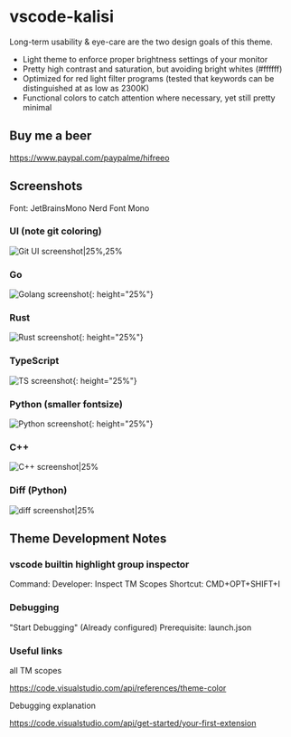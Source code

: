 # vscode-kalisi

Long-term usability & eye-care are the two design goals of this theme.

- Light theme to enforce proper brightness settings of your monitor
- Pretty high contrast and saturation, but avoiding bright whites (#ffffff)
- Optimized for red light filter programs (tested that keywords can be distinguished at as low as 2300K)
- Functional colors to catch attention where necessary, yet still pretty minimal

## Buy me a beer

https://www.paypal.com/paypalme/hifreeo

## Screenshots

Font: JetBrainsMono Nerd Font Mono

### UI (note git coloring)
![Git UI screenshot|25%,25%](https://i.imgur.com/67cplFl.png)

### Go
![Golang screenshot](https://i.imgur.com/Pc6PtPu.png){: height="25%"}

### Rust
![Rust screenshot](https://i.imgur.com/GLLR6TC.png){: height="25%"}

### TypeScript
![TS screenshot](https://i.imgur.com/8yaN08n.png){: height="25%"}

### Python (smaller fontsize)
![Python screenshot](https://i.imgur.com/4ixxDPo.png){: height="25%"}

### C++
![C++ screenshot|25%](https://i.imgur.com/gew3x5b.png)

### Diff (Python)
![diff screenshot|25%](https://i.imgur.com/XF4gwsS.png)


## Theme Development Notes

### vscode builtin highlight group inspector

Command:
    Developer: Inspect TM Scopes
Shortcut:
    CMD+OPT+SHIFT+I

### Debugging

"Start Debugging"
(Already configured) Prerequisite: launch.json

### Useful links

all TM scopes

https://code.visualstudio.com/api/references/theme-color

Debugging explanation

https://code.visualstudio.com/api/get-started/your-first-extension
